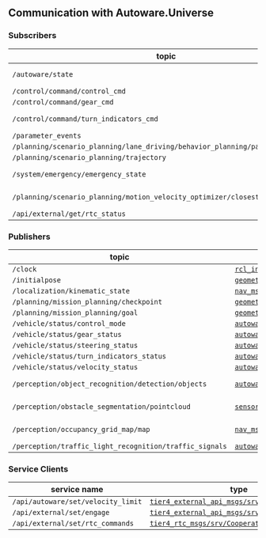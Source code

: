 
## Communication with Autoware.Universe

### Subscribers

| topic                                                                          | type                                                                                                                                                                               | note                                                             |
|--------------------------------------------------------------------------------|------------------------------------------------------------------------------------------------------------------------------------------------------------------------------------|------------------------------------------------------------------|
| `/autoware/state`                                                              | [`autoware_auto_system_msgs/msg/AutowareState`](https://github.com/tier4/autoware_auto_msgs/blob/tier4/main/autoware_auto_system_msgs/msg/AutowareState.idl)                       | Used in UserDefinedValueCondition : `currentAutowareState`       |
| `/control/command/control_cmd`                                                 | [`autoware_auto_control_msgs/msg/AckermannControlCommand`](https://github.com/tier4/autoware_auto_msgs/blob/tier4/main/autoware_auto_control_msgs/msg/AckermannControlCommand.idl) |                                                                  |
| `/control/command/gear_cmd`                                                    | [`autoware_auto_vehicle_msgs/msg/GearCommand`](https://github.com/tier4/autoware_auto_msgs/blob/tier4/main/autoware_auto_vehicle_msgs/msg/GearCommand.idl)                         |                                                                  |
| `/control/command/turn_indicators_cmd`                                         | [`autoware_auto_vehicle_msgs/msg/TurnIndicatorsCommand`](https://github.com/tier4/autoware_auto_msgs/blob/tier4/main/autoware_auto_vehicle_msgs/msg/TurnIndicatorsCommand.idl)     | Used in UserDefinedValueCondition : `currentTurnIndicatorsState` |                       
| `/parameter_events`                                                            | [`rcl_interfaces/msg/ParameterEvent`](https://github.com/ros2/rcl_interfaces/blob/master/rcl_interfaces/msg/ParameterEvent.msg)                                                    |                                                                  |
| `/planning/scenario_planning/lane_driving/behavior_planning/path_with_lane_id` | [`autoware_auto_planning_msgs/msg/PathWithLaneId`](https://github.com/tier4/autoware_auto_msgs/blob/tier4/main/autoware_auto_planning_msgs/msg/PathWithLaneId.idl)                 |                                                                  |
| `/planning/scenario_planning/trajectory`                                       | [`autoware_auto_planning_msgs/msg/Trajectory`](https://github.com/tier4/autoware_auto_msgs/blob/tier4/main/autoware_auto_planning_msgs/msg/Trajectory.idl)                         |                                                                  |
| `/system/emergency/emergency_state`                                            | [`autoware_auto_system_msgs/msg/EmergencyState`](https://github.com/tier4/autoware_auto_msgs/blob/tier4/main/autoware_auto_system_msgs/msg/EmergencyState.idl)                     | Used in UserDefinedValueCondition : `currentEmergencyState`      |
| `/planning/scenario_planning/motion_velocity_optimizer/closest_jerk`           | [`tier4_debug_msgs/msg/Float32Stamped`](https://github.com/tier4/tier4_autoware_msgs/blob/tier4/universe/tier4_debug_msgs/msg/Float32Stamped.msg)                                  | Used in /simulation/openscenario_interpreter                     |
| `/api/external/get/rtc_status`                                                 | [`tier4_rtc_msgs::msg::CooperateStatusArray`](https://github.com/tier4/tier4_autoware_msgs/blob/tier4/universe/tier4_rtc_msgs/msg/CooperateStatusArray.msg)                        |                                                                  |

### Publishers

| topic                                                   | type                                                                                                                                                                           | note                                                                                                                                                                  |
|---------------------------------------------------------|--------------------------------------------------------------------------------------------------------------------------------------------------------------------------------|-----------------------------------------------------------------------------------------------------------------------------------------------------------------------|
| `/clock`                                                | [`rcl_interfaces/msg/Clock`](https://github.com/ros2/rcl_interfaces/blob/master/rosgraph_msgs/msg/Clock.msg)                                                                   |                                                                                                                                                                       |                                                                                                                                                                                                                                                                                                                                                                                                                                                                                                                                                                                                                                                                                                                                                                                                                                                                                                                                                                                                                      |                                                                                                                                                                       |
| `/initialpose`                                          | [`geometry_msgs/msg/PoseWithCovarianceStamped`](https://github.com/ros2/common_interfaces/blob/master/geometry_msgs/msg/PoseWithCovarianceStamped.msg)                         |                                                                                                                                                                       |
| `/localization/kinematic_state`                         | [`nav_msgs/msg/Odometry`](https://github.com/ros2/common_interfaces/blob/master/nav_msgs/msg/Odometry.msg)                                                                     |                                                                                                                                                                       |
| `/planning/mission_planning/checkpoint`                 | [`geometry_msgs/msg/PoseStamped`](https://github.com/ros2/common_interfaces/blob/master/geometry_msgs/msg/PoseStamped.msg)                                                     |                                                                                                                                                                       |
| `/planning/mission_planning/goal`                       | [`geometry_msgs/msg/PoseStamped`](https://github.com/ros2/common_interfaces/blob/master/geometry_msgs/msg/PoseStamped.msg)                                                     |                                                                                                                                                                       |
| `/vehicle/status/control_mode`                          | [`autoware_auto_vehicle_msgs/msg/ControlModeReport`](https://github.com/tier4/autoware_auto_msgs/blob/tier4/main/autoware_auto_vehicle_msgs/msg/ControlModeReport.idl)         |                                                                                                                                                                       |
| `/vehicle/status/gear_status`                           | [`autoware_auto_vehicle_msgs/msg/GearReport`](https://github.com/tier4/autoware_auto_msgs/blob/tier4/main/autoware_auto_vehicle_msgs/msg/GearReport.idl)                       |                                                                                                                                                                       |
| `/vehicle/status/steering_status`                       | [`autoware_auto_vehicle_msgs/msg/SteeringReport`](https://github.com/tier4/autoware_auto_msgs/blob/tier4/main/autoware_auto_vehicle_msgs/msg/SteeringReport.idl)               |                                                                                                                                                                       |
| `/vehicle/status/turn_indicators_status`                | [`autoware_auto_vehicle_msgs/msg/TurnIndicatorsReport`](https://github.com/tier4/autoware_auto_msgs/blob/tier4/main/autoware_auto_vehicle_msgs/msg/TurnIndicatorsReport.idl)   |                                                                                                                                                                       |
| `/vehicle/status/velocity_status`                       | [`autoware_auto_vehicle_msgs/msg/VelocityReport`](https://github.com/tier4/autoware_auto_msgs/blob/tier4/main/autoware_auto_vehicle_msgs/msg/VelocityReport.idl)               |                                                                                                                                                                       |
| `/perception/object_recognition/detection/objects`      | [`autoware_auto_perception_msgs/msg/DetectedObjects`](https://github.com/tier4/autoware_auto_msgs/blob/tier4/main/autoware_auto_perception_msgs/msg/DetectedObjects.idl)       | [Simulated by simple_sensor_simulator](https://tier4.github.io/scenario_simulator_v2-docs/developer_guide/SimpleSensorSimulator/#object-detection-results-simulation) |
| `/perception/obstacle_segmentation/pointcloud`          | [`sensor_msgs/msg/PointCloud2`](https://github.com/ros2/common_interfaces/blob/master/sensor_msgs/msg/PointCloud2.msg)                                                         | [Simulated by simple_sensor_simulator](https://tier4.github.io/scenario_simulator_v2-docs/developer_guide/SimpleSensorSimulator/#lidar-simulation)                    |
| `/perception/occupancy_grid_map/map`                    | [`nav_msgs/msg/OccupancyGrid`](https://github.com/ros2/common_interfaces/blob/master/nav_msgs/msg/OccupancyGrid.msg)                                                           | [Simulated by simple_sensor_simulator](https://tier4.github.io/scenario_simulator_v2-docs/developer_guide/SimpleSensorSimulator/#occupancy-grid-sensor-simulation)    |
| `/perception/traffic_light_recognition/traffic_signals` | [`autoware_auto_perception_msgs/msg/TrafficSignalArray`](https://github.com/tier4/autoware_auto_msgs/blob/tier4/main/autoware_auto_perception_msgs/msg/TrafficSignalArray.idl) |                                                                                                                                                                       |

[//]: # (| /rosout                                          | rcl_interfaces/msg/Log                              |                                                  |                                                                                                                                                                                                                                                                                                                                                                                                                                                                                                                                                                                                                                                                                                                                                                                                                                                                                                                                                                                                                      |)
[//]: # (| /tf                                              | tf2_msgs/msg/TFMessage                              |                                                  |                                                                                                                                                                                                                                                                                                                                                                                                                                                                                                                                                                                                                                                                                                                                                                                                                                                                                                                                                                                                                      |)
[//]: # (| /parameter_events                                | rcl_interfaces/msg/ParameterEvent                   |                                                  |                                                                                                                                                                                                                                                                                                                                                                                                                                                                                                                                                                                                                                                                                                                                                                                                                                                                                                                                                                                                                      |)

### Service Clients

| service name                       | type                                                                                                                                                                | note |
|------------------------------------|---------------------------------------------------------------------------------------------------------------------------------------------------------------------|------|
| `/api/autoware/set/velocity_limit` | [`tier4_external_api_msgs/srv/SetVelocityLimit`](https://github.com/tier4/tier4_autoware_msgs/blob/tier4/universe/tier4_external_api_msgs/srv/SetVelocityLimit.srv) |      |
| `/api/external/set/engage`         | [`tier4_external_api_msgs/srv/Engage`](https://github.com/tier4/tier4_autoware_msgs/blob/tier4/universe/tier4_external_api_msgs/srv/Engage.srv)                     |      |
| `/api/external/set/rtc_commands`   | [`tier4_rtc_msgs/srv/CooperateCommands`](https://github.com/tier4/tier4_autoware_msgs/blob/tier4/universe/tier4_rtc_msgs/srv/CooperateCommands.srv)                 |      |



[//]: # (/simulation/openscenario_visualizer)

[//]: # (Subscribers:)

[//]: # (/simulation/entity/status: traffic_simulator_msgs/msg/EntityStatusWithTrajectoryArray)

[//]: # (Publishers:)

[//]: # (/simulation/entity/marker: visualization_msgs/msg/MarkerArray)

[//]: # ()

